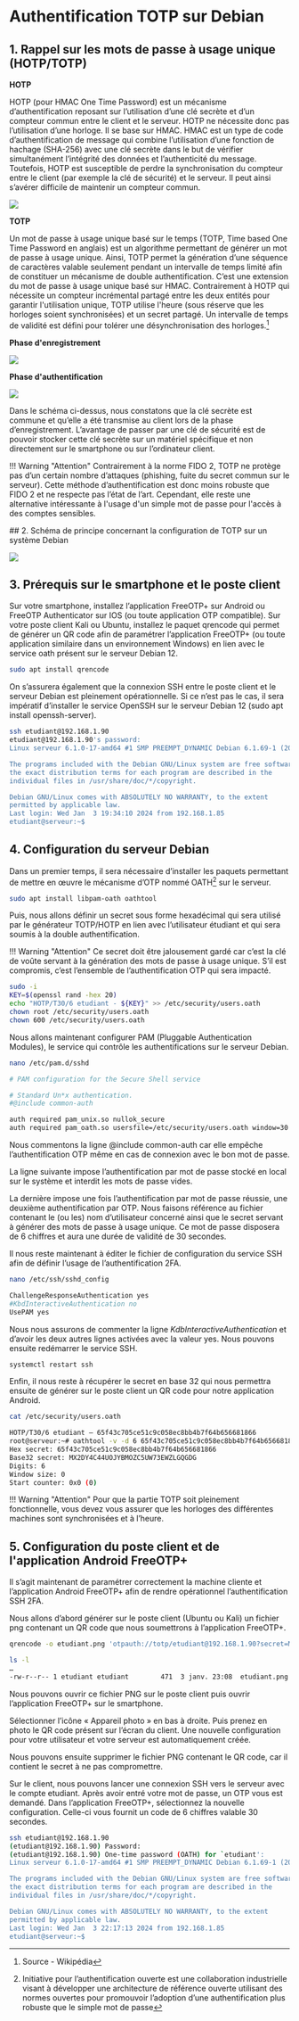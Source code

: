 # Authentification TOTP sur Debian

## 1. Rappel sur les mots de passe à usage unique (HOTP/TOTP)

**HOTP**

HOTP (pour HMAC One Time Password) est un mécanisme d’authentification reposant sur l’utilisation d’une clé secrète et d’un compteur commun entre le client et le serveur. HOTP ne nécessite donc pas l’utilisation d’une horloge.
Il se base sur HMAC. HMAC est un type de code d’authentification de message qui combine l’utilisation d’une fonction de hachage (SHA-256) avec une clé secrète dans le but de vérifier simultanément l’intégrité des données et l’authenticité du message.
Toutefois, HOTP est susceptible de perdre la synchronisation du compteur entre le client (par exemple la clé de sécurité) et le serveur. Il peut ainsi s’avérer difficile de maintenir un compteur commun.

![](../../media/linux/hotp.png)

**TOTP**

Un mot de passe à usage unique basé sur le temps (TOTP, Time based One Time Password en anglais) est un algorithme permettant de générer un mot de passe à usage unique.
Ainsi, TOTP permet la génération d’une séquence de caractères valable seulement pendant un intervalle de temps limité afin de constituer un mécanisme de double authentification. C’est une extension du mot de passe à usage unique basé sur HMAC. Contrairement à HOTP qui nécessite un compteur incrémental partagé entre les deux entités pour garantir l'utilisation unique, TOTP utilise l'heure (sous réserve que les horloges soient synchronisées) et un secret partagé. Un intervalle de temps de validité est défini pour tolérer une désynchronisation des horloges.[^1]

**Phase d'enregistrement**

![](../../media/linux/totp1.png)

**Phase d'authentification**

![](../../media/linux/totp2.png)

Dans le schéma ci-dessus, nous constatons que la clé secrète est commune et qu’elle a été transmise au client lors de la phase d’enregistrement. L’avantage de passer par une clé de sécurité est de pouvoir stocker cette clé secrète sur un matériel spécifique et non directement sur le smartphone ou sur l’ordinateur client.

!!! Warning  "Attention"
    Contrairement à la norme FIDO 2, TOTP ne protège pas d’un certain nombre d’attaques (phishing, fuite du secret commun sur le serveur). Cette méthode d’authentification est donc moins robuste que FIDO 2 et ne respecte pas l’état de l’art. Cependant, elle reste une alternative intéressante à l'usage d'un simple mot de passe pour l'accès à des comptes sensibles.

## 2. Schéma de principe concernant la configuration de TOTP sur un système Debian

![](../../media/linux/TOTPlinux.png)

## 3. Prérequis sur le smartphone et le poste client

Sur votre smartphone, installez l’application FreeOTP+ sur Android ou FreeOTP Authenticator sur IOS (ou toute application OTP compatible). Sur votre poste client Kali ou Ubuntu, installez le paquet qrencode qui permet de générer un QR code afin de paramétrer l’application FreeOTP+ (ou toute application similaire dans un environnement Windows) en lien avec le service oath présent sur le serveur Debian 12.

```bash
sudo apt install qrencode
```

On s’assurera également que la connexion SSH entre le poste client et le serveur Debian est pleinement opérationnelle. Si ce n’est pas le cas, il sera impératif d’installer le service OpenSSH sur le serveur Debian 12 (sudo apt install openssh-server).

```bash
ssh etudiant@192.168.1.90
etudiant@192.168.1.90's password: 
Linux serveur 6.1.0-17-amd64 #1 SMP PREEMPT_DYNAMIC Debian 6.1.69-1 (2023-12-30) x86_64

The programs included with the Debian GNU/Linux system are free software;
the exact distribution terms for each program are described in the
individual files in /usr/share/doc/*/copyright.

Debian GNU/Linux comes with ABSOLUTELY NO WARRANTY, to the extent
permitted by applicable law.
Last login: Wed Jan  3 19:34:10 2024 from 192.168.1.85
etudiant@serveur:~$
```

## 4. Configuration du serveur Debian

Dans un premier temps, il sera nécessaire d’installer les paquets permettant de mettre en œuvre le mécanisme d’OTP nommé OATH[^2] sur le serveur.

```bash
sudo apt install libpam-oath oathtool
```

Puis, nous allons définir un secret sous forme hexadécimal qui sera utilisé par le générateur TOTP/HOTP en lien avec l’utilisateur étudiant et qui sera soumis à la double authentification.

!!! Warning  "Attention"
    Ce secret doit être jalousement gardé car c’est la clé de voûte servant à la génération des mots de passe à usage unique. S’il est compromis, c’est l’ensemble de l’authentification OTP qui sera impacté.

```bash
sudo -i
KEY=$(openssl rand -hex 20)
echo "HOTP/T30/6 etudiant - ${KEY}" >> /etc/security/users.oath
chown root /etc/security/users.oath 
chown 600 /etc/security/users.oath
```

Nous allons maintenant configurer PAM (Pluggable Authentication Modules), le service qui contrôle les authentifications sur le serveur Debian.

```bash
nano /etc/pam.d/sshd
```

```bash
# PAM configuration for the Secure Shell service

# Standard Un*x authentication.
#@include common-auth

auth required pam_unix.so nullok_secure
auth required pam_oath.so usersfile=/etc/security/users.oath window=30 digits=6
```

Nous commentons la ligne @include common-auth car elle empêche l’authentification OTP même en cas de connexion avec le bon mot de passe.

La ligne suivante impose l’authentification par mot de passe stocké en local sur le système et interdit les mots de passe vides.

La dernière impose une fois l’authentification par mot de passe réussie, une deuxième authentification par OTP. Nous faisons référence au fichier contenant le (ou les) nom d’utilisateur concerné ainsi que le secret servant à générer des mots de passe à usage unique. Ce mot de passe disposera de 6 chiffres et aura une durée de validité de 30 secondes.

Il nous reste maintenant à éditer le fichier de configuration du service SSH afin de définir l’usage de l’authentification 2FA.

```bash
nano /etc/ssh/sshd_config
```

```bash
ChallengeResponseAuthentication yes
#KbdInteractiveAuthentication no
UsePAM yes
```

Nous nous assurons de commenter la ligne _KdbInteractiveAuthentication_ et d’avoir les deux autres lignes activées avec la valeur yes. Nous pouvons ensuite redémarrer le service SSH.

```bash
systemctl restart ssh
```

Enfin, il nous reste à récupérer le secret en base 32 qui nous permettra ensuite de générer sur le poste client un QR code pour notre application Android.

```bash
cat /etc/security/users.oath
```

```bash
HOTP/T30/6 etudiant – 65f43c705ce51c9c058ec8bb4b7f64b656681866
root@serveur:~# oathtool -v -d 6 65f43c705ce51c9c058ec8bb4b7f64b656681866
Hex secret: 65f43c705ce51c9c058ec8bb4b7f64b656681866
Base32 secret: MX2DY4C44UOJYBMOZC5UW73EWZLGQGDG
Digits: 6
Window size: 0
Start counter: 0x0 (0)
```
!!! Warning  "Attention"
    Pour que la partie TOTP soit pleinement fonctionnelle, vous devez vous assurer que les horloges des différentes machines sont synchronisées et à l’heure.

## 5. Configuration du poste client et de l'application Android FreeOTP+

Il s’agit maintenant de paramétrer correctement la machine cliente et l’application Android FreeOTP+ afin de rendre opérationnel l’authentification SSH 2FA.

Nous allons d’abord générer sur le poste client (Ubuntu ou Kali) un fichier png contenant un QR code que nous soumettrons à l’application FreeOTP+.

```bash
qrencode -o etudiant.png 'otpauth://totp/etudiant@192.168.1.90?secret=MX2DY4C44UOJYBMOZC5UW73EWZLGQGDG'
```

```bash
ls -l
…
-rw-r--r-- 1 etudiant etudiant        471  3 janv. 23:08  etudiant.png
```

Nous pouvons ouvrir ce fichier PNG sur le poste client puis ouvrir l’application FreeOTP+ sur le smartphone.

Sélectionner l’icône « Appareil photo » en bas à droite. Puis prenez en photo le QR code présent sur l’écran du client. Une nouvelle configuration pour votre utilisateur et votre serveur est automatiquement créée.

Nous pouvons ensuite supprimer le fichier PNG contenant le QR code, car il contient le secret à ne pas compromettre.

Sur le client, nous pouvons lancer une connexion SSH vers le serveur avec le compte etudiant. Après avoir entré votre mot de passe, un OTP vous est demandé. Dans l’application FreeOTP+, sélectionnez la nouvelle configuration. Celle-ci vous fournit un code de 6 chiffres valable 30 secondes.

```bash
ssh etudiant@192.168.1.90               
(etudiant@192.168.1.90) Password: 
(etudiant@192.168.1.90) One-time password (OATH) for `etudiant': 
Linux serveur 6.1.0-17-amd64 #1 SMP PREEMPT_DYNAMIC Debian 6.1.69-1 (2023-12-30) x86_64

The programs included with the Debian GNU/Linux system are free software;
the exact distribution terms for each program are described in the
individual files in /usr/share/doc/*/copyright.

Debian GNU/Linux comes with ABSOLUTELY NO WARRANTY, to the extent
permitted by applicable law.
Last login: Wed Jan  3 22:17:13 2024 from 192.168.1.85
etudiant@serveur:~$
```

[^1]: Source - Wikipédia

[^2]: Initiative pour l’authentification ouverte est une collaboration industrielle visant à développer une architecture de référence ouverte utilisant des normes ouvertes pour promouvoir l’adoption d’une authentification plus robuste que le simple mot de passe
